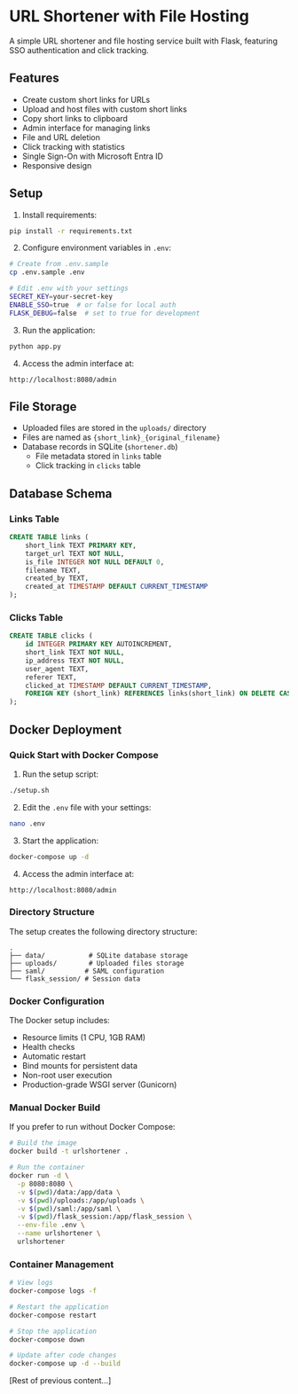 # URL Shortener with File Hosting

A simple URL shortener and file hosting service built with Flask, featuring SSO authentication and click tracking.

## Features

- Create custom short links for URLs
- Upload and host files with custom short links
- Copy short links to clipboard
- Admin interface for managing links
- File and URL deletion
- Click tracking with statistics
- Single Sign-On with Microsoft Entra ID
- Responsive design

## Setup

1. Install requirements:
```bash
pip install -r requirements.txt
```

2. Configure environment variables in `.env`:
```bash
# Create from .env.sample
cp .env.sample .env

# Edit .env with your settings
SECRET_KEY=your-secret-key
ENABLE_SSO=true  # or false for local auth
FLASK_DEBUG=false  # set to true for development
```

3. Run the application:
```bash
python app.py
```

4. Access the admin interface at:
```
http://localhost:8080/admin
```

## File Storage

- Uploaded files are stored in the `uploads/` directory
- Files are named as `{short_link}_{original_filename}`
- Database records in SQLite (`shortener.db`)
  - File metadata stored in `links` table
  - Click tracking in `clicks` table

## Database Schema

### Links Table
```sql
CREATE TABLE links (
    short_link TEXT PRIMARY KEY,
    target_url TEXT NOT NULL,
    is_file INTEGER NOT NULL DEFAULT 0,
    filename TEXT,
    created_by TEXT,
    created_at TIMESTAMP DEFAULT CURRENT_TIMESTAMP
);
```

### Clicks Table
```sql
CREATE TABLE clicks (
    id INTEGER PRIMARY KEY AUTOINCREMENT,
    short_link TEXT NOT NULL,
    ip_address TEXT NOT NULL,
    user_agent TEXT,
    referer TEXT,
    clicked_at TIMESTAMP DEFAULT CURRENT_TIMESTAMP,
    FOREIGN KEY (short_link) REFERENCES links(short_link) ON DELETE CASCADE
);
```


## Docker Deployment

### Quick Start with Docker Compose

1. Run the setup script:
```bash
./setup.sh
```

2. Edit the `.env` file with your settings:
```bash
nano .env
```

3. Start the application:
```bash
docker-compose up -d
```

4. Access the admin interface at:
```
http://localhost:8080/admin
```

### Directory Structure

The setup creates the following directory structure:
```
.
├── data/           # SQLite database storage
├── uploads/        # Uploaded files storage
├── saml/          # SAML configuration
└── flask_session/ # Session data
```

### Docker Configuration

The Docker setup includes:
- Resource limits (1 CPU, 1GB RAM)
- Health checks
- Automatic restart
- Bind mounts for persistent data
- Non-root user execution
- Production-grade WSGI server (Gunicorn)

### Manual Docker Build

If you prefer to run without Docker Compose:

```bash
# Build the image
docker build -t urlshortener .

# Run the container
docker run -d \
  -p 8080:8080 \
  -v $(pwd)/data:/app/data \
  -v $(pwd)/uploads:/app/uploads \
  -v $(pwd)/saml:/app/saml \
  -v $(pwd)/flask_session:/app/flask_session \
  --env-file .env \
  --name urlshortener \
  urlshortener
```

### Container Management

```bash
# View logs
docker-compose logs -f

# Restart the application
docker-compose restart

# Stop the application
docker-compose down

# Update after code changes
docker-compose up -d --build
```

[Rest of previous content...]